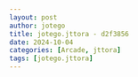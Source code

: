 ```yaml
---
layout: post
author: jotego
title: jotego.jttora - d2f3856
date: 2024-10-04
categories: [Arcade, jttora]
tags: [jotego.jttora]
---
```


